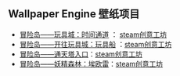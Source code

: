 ## Wallpaper Engine 壁纸项目

- [冒险岛——玩具城：时间通道](../../ms-path-of-time) ： [steam创意工坊](https://steamcommunity.com/sharedfiles/filedetails/?id=2964346928)
- [冒险岛——开往玩具城：玩具船](../../ms-toy-ship) ：[steam创意工坊](https://steamcommunity.com/sharedfiles/filedetails/?id=2964791559)
- [冒险岛——通天塔入口](../../ms-orbis-tower)：[steam创意工坊](https://steamcommunity.com/sharedfiles/filedetails/?id=2964863696)
- [冒险岛——妖精森林：埃欧雷](../../ms-eurel-center)：[steam创意工坊](https://steamcommunity.com/sharedfiles/filedetails/?id=2965142516)

